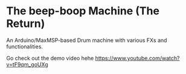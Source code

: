 # The beep-boop Machine (The Return)
An Arduino/MaxMSP-based Drum machine with various FXs and functionalities.

Go check out the demo video hehe https://www.youtube.com/watch?v=tF9qm_goUXg

